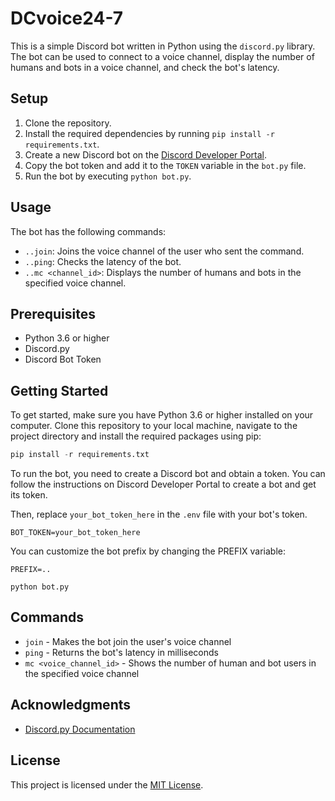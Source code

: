 # DCvoice24-7

This is a simple Discord bot written in Python using the `discord.py` library. The bot can be used to connect to a voice channel, display the number of humans and bots in a voice channel, and check the bot's latency.

## Setup

1. Clone the repository.
2. Install the required dependencies by running `pip install -r requirements.txt`.
3. Create a new Discord bot on the [Discord Developer Portal](https://discord.com/developers/applications).
4. Copy the bot token and add it to the `TOKEN` variable in the `bot.py` file.
5. Run the bot by executing `python bot.py`.

## Usage

The bot has the following commands:

- `..join`: Joins the voice channel of the user who sent the command.
- `..ping`: Checks the latency of the bot.
- `..mc <channel_id>`: Displays the number of humans and bots in the specified voice channel.









## Prerequisites

- Python 3.6 or higher
- Discord.py
- Discord Bot Token

## Getting Started

To get started, make sure you have Python 3.6 or higher installed on your computer. Clone this repository to your local machine, navigate to the project directory and install the required packages using pip:

```py
pip install -r requirements.txt
```
To run the bot, you need to create a Discord bot and obtain a token. You can follow the instructions on Discord Developer Portal to create a bot and get its token.

Then, replace `your_bot_token_here` in the `.env` file with your bot's token.


```
BOT_TOKEN=your_bot_token_here
```
You can customize the bot prefix by changing the PREFIX variable:

```
PREFIX=..
```

```
python bot.py
```

## Commands

- `join` - Makes the bot join the user's voice channel
- `ping` - Returns the bot's latency in milliseconds
- `mc <voice_channel_id>` - Shows the number of human and bot users in the specified voice channel

## Acknowledgments
- [Discord.py Documentation](https://discordpy.readthedocs.io/en/stable/)

## License

This project is licensed under the [MIT License](https://opensource.org/license/mit/).
